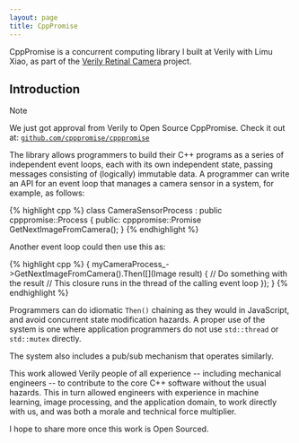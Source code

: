 ```yaml
---
layout: page
title: CppPromise
---
```


CppPromise is a concurrent computing library I built at Verily with Limu Xiao, as part of the [Verily Retinal Camera](../verily_retinal_camera/) project.

## Introduction

> [!NOTE]
> We just got approval from Verily to Open Source CppPromise. Check it out at:
> [`github.com/cpppromise/cpppromise`](https://github.com/cpppromise/cpppromise)

The library allows programmers to build their C++ programs as a series of independent event loops, each with its own independent state, passing messages consisting of (logically) immutable data. A programmer can write an API for an event loop that manages a camera sensor in a system, for example, as follows:

{% highlight cpp %}
class CameraSensorProcess : public cpppromise::Process {
 public:
  cpppromise::Promise<Image> GetNextImageFromCamera();
}
{% endhighlight %}

Another event loop could then use this as:

{% highlight cpp %}
{
  myCameraProcess_->GetNextImageFromCamera().Then([](Image result) {
    // Do something with the result
    // This closure runs in the thread of the calling event loop
  });
}
{% endhighlight %}

Programmers can do idiomatic `Then()` chaining as they would in JavaScript, and avoid concurrent state modification hazards. A proper use of the system is one where application programmers do not use `std::thread` or `std::mutex` directly.

The system also includes a pub/sub mechanism that operates similarly.

This work allowed Verily people of all experience -- including mechanical engineers -- to contribute to the core C++ software without the usual hazards. This in turn allowed engineers with experience in machine learning, image processing, and the application domain, to work directly with us, and was both a morale and technical force multiplier.

I hope to share more once this work is Open Sourced.